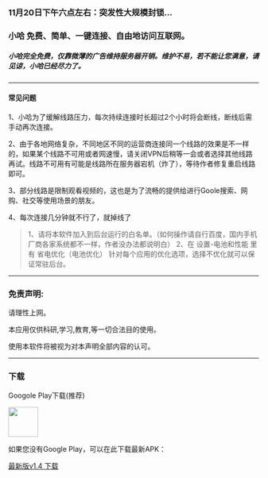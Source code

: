 ### 11月20日下午六点左右：突发性大规模封锁...

### 小哈 免费、简单、一键连接、自由地访问互联网。

##### 小哈完全免费，仅靠微薄的广告维持服务器开销。维护不易，若不能让您满意，请见谅，小哈已经尽力了。

-------------------------------------
#### 常见问题

1、小哈为了缓解线路压力，每次持续连接时长超过2个小时将会断线，断线后需手动再次连接。

2、由于各地网络复杂，不同地区不同的运营商连接同一个线路的效果是不一样的，如果某个线路不可用或者网速慢，请关闭VPN后稍等一会或者选择其他线路再试。线路不可用有可能是线路所在服务器宕机（炸了），等待作者修复重启线路即可。

3、部分线路是限制观看视频的，这也是为了流畅的提供给进行Goole搜索、网购、社交等使用场景的朋友。

4、每次连接几分钟就不行了，就掉线了
> 1、请将本软件加入到后台运行的白名单。（如何操作请自行百度，国内手机厂商各家系统都不一样，作者没办法都说明白）
  2、在 设置-电池和性能 里有 省电优化（电池优化） 针对每个应用的优化选项，选择不优化就可以保证常驻后台。
-------------------------------------  
### 免责声明:

请理性上网。

本应用仅供科研,学习,教育,等一切合法目的使用。

使用本软件将被视为对本声明全部内容的认可。

---------------------------------------
### 下载

Googole Play下载(推荐)

<a href="https://play.google.com/store/apps/details?id=me.xhss.xiaoha" rel="nofollow"><img src="https://camo.githubusercontent.com/bdaf711a93d64d0bb5e5abfc346a8b84ea47f164/68747470733a2f2f706c61792e676f6f676c652e636f6d2f696e746c2f656e5f75732f6261646765732f696d616765732f67656e657269632f656e2d706c61792d62616467652e706e67" height="60" data-canonical-src="https://play.google.com/intl/en_us/badges/images/generic/en-play-badge.png" style="max-width:100%;"></a>

如果您没有Google Play，可以在此下载最新APK：

[最新版v1.4 下载](https://github.com/xhssme/xiaoha/releases/download/v1.4/xiaoha1.4.apk "下载地址")

  


